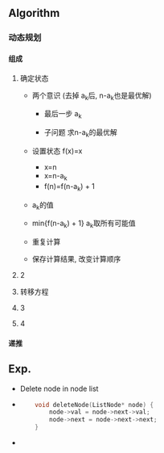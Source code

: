 ## Algorithm
### 动态规划
#### 组成
1. 确定状态  

   - 两个意识 (去掉 a<sub>k</sub>后, n-a<sub>k</sub>也是最优解)
     - 最后一步 a<sub>k</sub>

     - 子问题 求n-a<sub>k</sub>的最优解

   - 设置状态 f(x)=x

     - x=n
     - x=n-a<sub>k</sub>    
     - f(n)=f(n-a<sub>k</sub>) + 1

   -  a<sub>k</sub>的值

     - min{f(n-a<sub>k</sub>) + 1}    a<sub>k</sub>取所有可能值

   -  重复计算

     - 保存计算结果, 改变计算顺序

2. 2

3. 转移方程

4. 3

5. 4



#### 递推







## Exp.

- Delete node in node list

- ```c++
      void deleteNode(ListNode* node) {
          node->val = node->next->val;
          node->next = node->next->next;
      }
  ```

- 